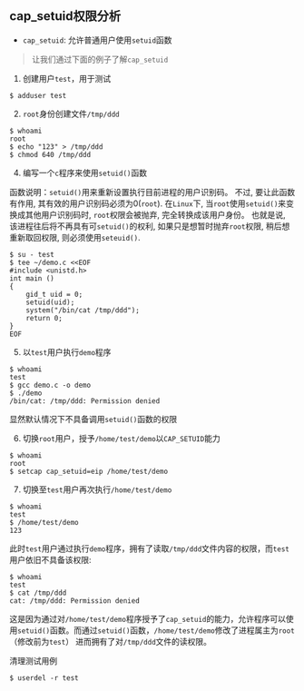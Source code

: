 ## cap_setuid权限分析

- `cap_setuid`: 允许普通用户使用`setuid`函数

> 让我们通过下面的例子了解`cap_setuid`

1. 创建用户`test`，用于测试

```shell
$ adduser test
```

2. `root`身份创建文件`/tmp/ddd`

```shell
$ whoami
root
$ echo "123" > /tmp/ddd
$ chmod 640 /tmp/ddd
```

4. 编写一个`c`程序来使用`setuid()`函数

函数说明：`setuid()`用来重新设置执行目前进程的用户识别码。
不过, 要让此函数有作用, 其有效的用户识别码必须为0(`root`). 在`Linux`下, 当`root`使用`setuid()`来变换成其他用户识别码时, `root`权限会被抛弃, 完全转换成该用户身份。
也就是说, 该进程往后将不再具有可`setuid()`的权利, 如果只是想暂时抛弃`root`权限, 稍后想重新取回权限, 则必须使用`seteuid()`.

```shell
$ su - test
$ tee ~/demo.c <<EOF
#include <unistd.h>
int main ()
{
    gid_t uid = 0;
    setuid(uid);
    system("/bin/cat /tmp/ddd");
    return 0;
}
EOF
```

5. 以`test`用户执行`demo`程序

```shell
$ whoami
test
$ gcc demo.c -o demo
$ ./demo
/bin/cat: /tmp/ddd: Permission denied
```

显然默认情况下不具备调用`setuid()`函数的权限

6. 切换`root`用户，授予`/home/test/demo`以`CAP_SETUID`能力

```shell
$ whoami
root
$ setcap cap_setuid=eip /home/test/demo
```

7. 切换至`test`用户再次执行`/home/test/demo`

```shell
$ whoami
test
$ /home/test/demo
123
```

此时`test`用户通过执行`demo`程序，拥有了读取`/tmp/ddd`文件内容的权限，而`test`用户依旧不具备该权限:

```shell
$ whoami
test
$ cat /tmp/ddd
cat: /tmp/ddd: Permission denied
```

这是因为通过对`/home/test/demo`程序授予了`cap_setuid`的能力，允许程序可以使用`setuid()`函数。而通过`setuid()`函数，`/home/test/demo`修改了进程属主为`root`（修改前为`test`）
进而拥有了对`/tmp/ddd`文件的读权限。

清理测试用例

```shell
$ userdel -r test
```
